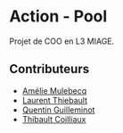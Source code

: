 Action - Pool
=========

Projet de COO en L3 MIAGE.

## Contributeurs

* [Amélie Mulebecq](https://github.com/AmelieMbq)<br/>
* [Laurent Thiebault](https://github.com/lauthieb)<br/>
* [Quentin Guilleminot](https://github.com/Thotol)<br/>
* [Thibault Coilliaux](https://github.com/Crastchet)<br/>

